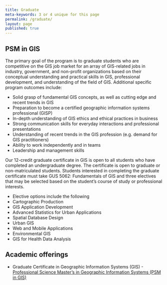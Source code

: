 ```yaml
---
title: Graduate
meta-keywords: 3 or 4 unique for this page
permalink: /graduate/
layout: page
published: true
---
```


## PSM in GIS

The primary goal of the program is to graduate students who are competitive on the GIS job market for an array of GIS-related jobs in industry, government, and non-profit organizations based on their conceptual understanding and practical skills in GIS, professional development, and understanding of the field of GIS. Additional specific program outcomes include:

- Solid grasp of fundamental GIS concepts, as well as cutting edge and recent trends in GIS
- Preparation to become a certified geographic information systems professional (GISP)
- In-depth understanding of GIS ethics and ethical practices in business
- Strong communication skills for everyday interactions and professional presentations
- Understanding of recent trends in the GIS profession (e.g. demand for GIS practitioners)
- Ability to work independently and in teams
- Leadership and management skills

Our 12-credit graduate certificate in GIS is open to all students who have completed an undergraduate degree. The certificate is open to graduate or non-matriculated students. Students interested in completing the graduate certificate must take GUS 5062: Fundamentals of GIS and three electives that may be selected based on the student’s course of study or professional interests.

- Elective options include the following
- Cartographic Production
- GIS Application Development
- Advanced Statistics for  Urban Applications
- Spatial Database Design
- Urban GIS
- Web and Mobile Applications
- Environmental GIS
- GIS for Health Data Analysis

## Academic offerings

- Graduate Certificate in Geographic Information Systems (GIS)
-[Professional Science Master’s in Geographic Information Systems (PSM in GIS)](http://bulletin.temple.edu/graduate/scd/cla/geographic-information-systems-psm/)
